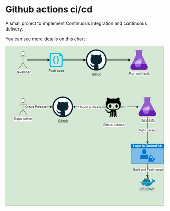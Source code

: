 # Github actions ci/cd

A small project to implement Continuous integration and continuous delivery.


You can see more details on this chart: 

![Diagram](https://github.com/zet694/github_ci_cd/blob/master/img/diagram.jpg)
